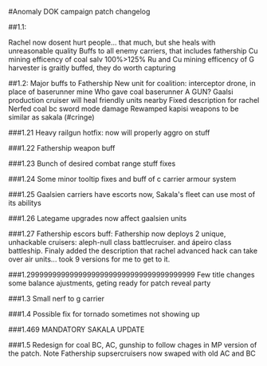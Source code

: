 #Anomaly DOK campaign patch changelog 

##1.1:

Rachel now dosent hurt people... that much, but she heals with unreasonable quality
Buffs to all enemy carriers, that includes fathership
Cu mining efficency of coal salv 100%>125%
Ru and Cu mining efficency of G harvester is graitly buffed, they do worth capturing

##1.2:
Major buffs to Fathership
New unit for coalition: interceptor drone, in place of baserunner mine
Who gave coal baserunner A GUN?
Gaalsi production cruiser will heal friendly units nearby
Fixed description for rachel
Nerfed coal bc sword mode damage
Rewamped kapisi weapons to be similar as sakala (#cringe)

###1.21
Heavy railgun hotfix: now will properly aggro on stuff

###1.22
Fathership weapon buff

###1.23
Bunch of desired combat range stuff fixes

###1.24
Some minor tooltip fixes and buff of c carrier armour system

###1.25 
Gaalsien carriers have escorts now, Sakala's fleet can use most of its abilitys

###1.26
Lategame upgrades now affect gaalsien units

###1.27
Fathership escors buff:
Fathership now deploys 2 unique, unhackable cruisers: aleph-null class battlecruiser. and ápeiro class battleship.
Finaly added the description that rachel advanced hack can take over air units... took 9 versions for me to get to it.

###1.299999999999999999999999999999999999999
Few title changes some balance ajustments, geting ready for patch reveal party

###1.3
Small nerf to g carrier

###1.4
Possible fix for tornado sometimes not showing up

###1.469
MANDATORY SAKALA UPDATE

###1.5
Redesign for coal BC, AC, gunship to follow chages in MP version of the patch. Note Fathership supsercruisers now swaped with old AC and BC
